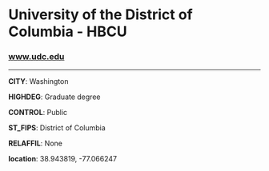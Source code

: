# University of the District of Columbia - HBCU
### www.udc.edu
---
**CITY**: Washington

**HIGHDEG**: Graduate degree

**CONTROL**: Public

**ST_FIPS**: District of Columbia

**RELAFFIL**: None

**location**: 38.943819, -77.066247